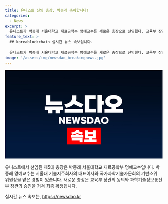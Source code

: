 ```yaml
---
title: 유니스트 신임 총장, 박종래 축하합니다!
categories:
  - News
excerpt: >
  유니스트가 박종래 서울대학교 재료공학부 명예교수를 새로운 총장으로 선임했다. 교육부 장관과 과학기술정보통신부 장관의 최종 승인을 받아 박 명예교수는 이 자리에 오르게 되었다. 이미 국가과학기술자문회의 기반소위 위원장과 서울대 기술지주회사 대표이사를 맡은 경험이 있는 박 명예교수는 새로운 역할에 걸맞은 인재로 평가받고 있다.
feature_text: >
  ## koreablockchain 실시간 뉴스 속보입니다.

  유니스트가 박종래 서울대학교 재료공학부 명예교수를 새로운 총장으로 선임했다. 교육부 장관과 과학기술정보통신부 장관의 최종 승인을 받아 박 명예교수는 이 자리에 오르게 되었다. 이미 국가과학기술자문회의 기반소위 위원장과 서울대 기술지주회사 대표이사를 맡은 경험이 있는 박 명예교수는 새로운 역할에 걸맞은 인재로 평가받고 있다.
image: '/assets/img/newsdao_breakingnews.jpg'
---
```


<p><img src="/assets/img/newsdao_breakingnews.jpg" alt="koreablockchain 속보" /></p>

<p>유니스트에서 선임된 제5대 총장은 박종래 서울대학교 재료공학부 명예교수입니다. 박종래 명예교수는 서울대 기술지주회사의 대표이사와 국가과학기술자문회의 기반소위 위원장을 맡은 경험이 있습니다. 새로운 총장은 교육부 장관의 동의와 과학기술정보통신부 장관의 승인을 거쳐 최종 확정됩니다.</p>
실시간 뉴스 속보는, <a href="https://newsdao.kr" rel="dofollow">https://newsdao.kr</a>


